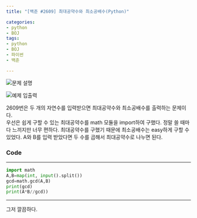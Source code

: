 ```yaml
---
title: "[백준 #2609] 최대공약수와 최소공배수(Python)"

categories:
- python
- BOJ
tags:
- python
- BOJ
- 파이썬
- 백준

---
```


![문제 설명](https://user-images.githubusercontent.com/37354733/73920352-936a3a80-4908-11ea-9687-fd0908f78aca.png)

![예제 입출력](https://user-images.githubusercontent.com/37354733/73920366-982eee80-4908-11ea-8c9c-787a11226e7a.png)

2609번은 두 개의 자연수를 입력받으면 최대공약수와 최소공배수를 출력하는 문제이다.  
우선은 쉽게 구할 수 있는 최대공약수를 math 모듈을 import하여 구했다. 정말 쓸 때마다 느끼지만 너무 편하다.
최대공약수를 구했기 때문에 최소공배수는 easy하게 구할 수 있었다.
A와 B를 입력 받았다면 두 수를 곱해서 최대공약수로 나누면 된다.


### Code
- - -
``` python
import math
A,B=map(int, input().split())
gcd=math.gcd(A,B)
print(gcd)
print(A*B//gcd))

```
- - -
그저 깔끔하다.
